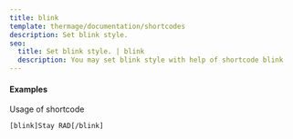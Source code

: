 ```yaml
---
title: blink
template: thermage/documentation/shortcodes
description: Set blink style.
seo:
  title: Set blink style. | blink
  description: You may set blink style with help of shortcode blink
---
```


#### Examples

Usage of shortcode
```
[blink]Stay RAD[/blink]
```